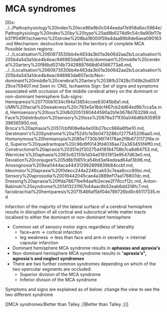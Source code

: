 # MCA syndromes

DDx: ../../Pathophysiology%20index%20ece86e8b0c044eada17e958a6ec5984e/Pathophysiology%20index%20by%20type%20ad8b6274d9c54c9a90bf17eb311f049f/Ischaemic%20stroke%208ba18000f59a4daa89b6de6aea090163.md
Mechanism: destructive lesion to the territory of complete MCA
Possible lesion regions: ../../Localisation%2060873530bb4e483da3b01a3b06d2aa2b/Localisation%205b4a5d3a1dce4b4eac946983da607acb/dominant%20middle%20cerebral%20artery%20f86bd0214b73428887668d04566773a6.md, ../../Localisation%2060873530bb4e483da3b01a3b06d2aa2b/Localisation%205b4a5d3a1dce4b4eac946983da607acb/Non-dominant%20middle%20cerebral%20artery%2038fb37428c1149b2bd051f29ce759407.md
Seen in: CNS, Ischaemia
Sign: Set of signs and symptoms associated with occlusion of the middle cerebral artery on the dominant or non-dominant hemisphere
Sub-signs: Hemiparesis%207700b1034cf94a13854ccee63045b8a1.md, UMN%20facial%20weakness%20c783e5e18dcf467cb2dd64ed9b7cca5a.md, Hemisensory%20loss%20db02051390444590a2b1e3678d763299.md, Face%20distribution%20sensory%20loss%20676a371f30a046d6b935959396565950.md, Broca's%20aphasia%20517cbf906e6e4e00b27bcc966a6fbe10.md, Gerstmann's%20Syndrome%20a752d1c1e5b0473286cf277545206aa0.md, Homonymous%20hemianopia%2085e7730b36f74178ae2f9b6731172f6e.md, Superior%20quadrantopia%20c96d9f0143fd4036ae72a363455f4ff0.md, Constructional%20apraxia%20351e2f30275d418184758b7ca8d64753.md, Wernicke's%20aphasia%2063c62151b1d34a01931913e9547d63e0.md, Deviation%20conjugee%205d8b15651ca54bd3af4edead64af3b96.md, Anosognosia%209ea0444aca444312982899839b84ccbf.md, Ideomotor%20apraxia%20f0decc244a2246cab53c7eaa6ccc90bc.md, Sensory%20aprosodia%20019442045cae4a3889ef17aa176807dc.md, Dressing%20apraxia%20ffda78671be94aafb2ecee2f76ccf12c.md, Anton-Babinski%20syndrome%201413231f67b44aac8b52eab6dd318fc7.md, faciobrachial%20hemiparesis%20715466af5bf04e789726bd0c65117335.md

Infarction of the majority of the lateral surface of a cerebral hemisphere results in disruption of all cortical and subcortical white matter tracts localised to either the dominant or non-dominant hemisphere

- Common set of sensory motor signs regardless of laterality
    - face+arm → cortical infarction
    - leg weakness → less than face and arm in severity → internal capsular infarction
- Dominant hemisphere MCA syndrome results in **aphasias and apraxia's**
- Non-dominant hemisphere MCA syndrome results in "**apraxia's", agnosia's and neglect syndromes**
- There are two further common syndromes depending on which of the two opercular segments are occluded:
    - Superior division of the MCA syndrome
    - Inferior divison of the MCA syndrome

Symptoms and signs are explained as of below: change the view to see the two different syndrome

[[MCA syndromes/Better than Talley ;)|Better than Talley ;)]]
